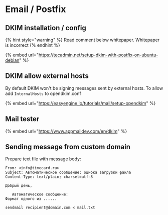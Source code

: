 # Email / Postfix

## DKIM installation / config

{% hint style="warning" %}
Read comment below whitepaper. Whitepaper is incorrect
{% endhint %}

{% embed url="https://tecadmin.net/setup-dkim-with-postfix-on-ubuntu-debian" %}

## DKIM allow external hosts

By default DKIM won't be signing messages sent by external hosts. To allow add `InternalHosts` to opendkim.conf

{% embed url="https://easyengine.io/tutorials/mail/setup-opendkim" %}

## Mail tester

{% embed url="https://www.appmaildev.com/en/dkim" %}

## Sending message from custom domain

Prepare text file with message body:

```
From: <info@timecard.ru>
Subject: Автоматическое сообщение: ошибка загрузки фаила
Content-Type: text/plain; charset=utf-8

Добрый день,

   Автоматическое сообщение:
Формат одного из ......
```

```
sendmail recipient@domain.com < mail.txt
```

